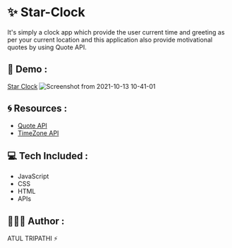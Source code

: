 # ✨️ Star-Clock
It's simply a clock app which provide the user current time and greeting as per your current location and this application also provide motivational quotes by using Quote API.


## 🚀️ Demo :
[Star Clock](https://atultrp.github.io/Star-Clock/)
![Screenshot from 2021-10-13 10-41-01](https://user-images.githubusercontent.com/69186169/137071165-064fa444-d7f7-48b8-888b-0fd59027f2ad.png)



## 🌀️ Resources :
* [Quote API](https://api.quotable.io/random)
* [TimeZone API](https://timezoneapi.io/api/ip/?token=aGBpamkOwzjCMkOpRmzb)


## 💻️ Tech Included :
* JavaScript
* CSS
* HTML
* APIs



## 👨🏻‍💻️ Author :
ATUL TRIPATHI ⚡️
